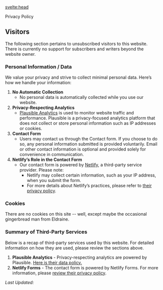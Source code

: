 <script>
import { PUBLIC_APP_NAME } from '$env/static/public';
import PageTitle from '../../components/layout/PageTitle.svelte';
import FormattedDate from '../../components/FormattedDate.svelte';

</script>

<svelte:head>
<title>{PUBLIC_APP_NAME} Privacy Policy</title>
</svelte:head>

<PageTitle>Privacy Policy</PageTitle>

## Visitors

The following section pertains to unsubscribed visitors to this website. There is currently no support for subscribers and writers beyond the website owner.

### Personal Information / Data

We value your privacy and strive to collect minimal personal data. Here’s how we handle your information:

1. **No Automatic Collection**
   - No personal data is automatically collected while you use our website.
2. **Privacy-Respecting Analytics**
   - [Plausible Analytics](https://plausible.io/) is used to monitor website traffic and performance. Plausible is a privacy-focused analytics platform that does not collect or store personal information such as IP addresses or cookies.
3. **Contact Form**
   - Users may contact us through the Contact form. If you choose to do so, any personal information submitted is provided voluntarily. Email or other contact information is optional and provided solely for convenience in communication.
4. **Netlify’s Role in the Contact Form**
   - Our contact form is powered by [Netlify](https://www.netlify.com/), a third-party service provider. Please note:
     - Netlify may collect certain information, such as your IP address, when you submit the form.
     - For more details about Netlify’s practices, please refer to [their privacy policy](https://www.netlify.com/privacy/).

### Cookies

There are no cookies on this site -- well, except maybe the occasional gingerbread man from Eldraine.

### Summary of Third-Party Services

Below is a recap of third-party services used by this website. For detailed information on how they are used, please review the sections above.

1. **Plausible Analytics** - Privacy-respecting analytics are powered by Plausible. [Here is their data policy.](https://plausible.io/data-policy)
2. **Netlify Forms** - The contact form is powered by Netlify Forms. For more information, please [review their privacy policy](https://www.netlify.com/privacy/).

_Last Updated: <FormattedDate date="2024-12-30" />_
